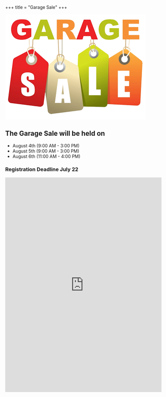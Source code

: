 +++
title = "Garage Sale"
+++

![Garage Sale](/img/garage_sale_tags.png "Garage Sale")

## The Garage Sale will be held on
- August 4th (9:00 AM - 3:00 PM)
- August 5th (9:00 AM - 3:00 PM)
- August 6th (11:00 AM - 4:00 PM)

### Registration Deadline July 22 ###

<script src="https://donorbox.org/widget.js" type="text/javascript"></script><iframe src="https://donorbox.org/embed/garage-sale-2017" height="685px" width="100%" style="max-width:500px; min-width:310px; max-height:none!important" seamless="seamless" id="dbox-form-embed" name="donorbox" frameborder="0" scrolling="no"></iframe>

